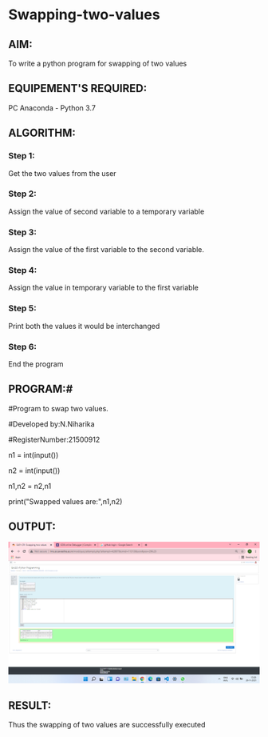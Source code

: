 # Swapping-two-values
## AIM:
To write a python program for swapping of two values
## EQUIPEMENT'S REQUIRED: 
PC
Anaconda - Python 3.7
## ALGORITHM: 
### Step 1:
Get the two values from the user
### Step 2: 
Assign the value of second variable to a temporary variable 
### Step 3: 
Assign the value of the first variable to the second variable.
### Step 4:  
Assign the value in temporary variable to the first variable
### Step 5: 
Print both the values it would be interchanged
### Step 6: 
End the program
## PROGRAM:#
#Program to swap two values.

#Developed by:N.Niharika

#RegisterNumber:21500912

n1 = int(input())

n2 = int(input())

n1,n2 = n2,n1

print("Swapped values are:",n1,n2)

## OUTPUT:
![output](https://github.com/naramala-niharika/Swapping-two-values/blob/main/Screenshot%20(21).png?raw=true)
## RESULT:
Thus the swapping of two values are successfully executed



